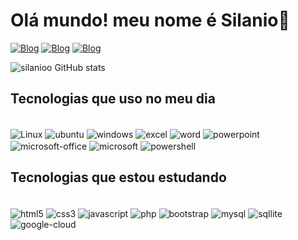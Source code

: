 
# Olá mundo! meu nome é Silanio👋
   
[![Blog](https://img.shields.io/badge/LinkedIn-0077B5?style=for-the-badge&logo=linkedin&logoColor=white)](https://www.linkedin.com/in/silanioo/)
[![Blog](    https://img.shields.io/badge/Instagram-E4405F?style=for-the-badge&logo=instagram&logoColor=white)](https://www.instagram.com/silanioo/)
[![Blog](https://img.shields.io/badge/Tiktok-000000?style=for-the-badge&logo=tiktok&logoColor=white)](https://www.tiktok.com/@silanioo)

![silanioo GitHub stats](https://github-readme-stats.vercel.app/api?username=silanioo&show_icons=true&theme=dracula)

## Tecnologias que uso no meu dia

<div style="display: inline_block"></br>
    <img  align="center" alt="Linux" src="https://img.shields.io/badge/Linux-FCC624?style=for-the-badge&logo=linux&logoColor=black"/>
    <img  align="center" alt="ubuntu" src="https://img.shields.io/badge/Ubuntu-E95420?style=for-the-badge&logo=ubuntu&logoColor=white"/>
    <img  align="center" alt="windows" src="https://img.shields.io/badge/Windows-0078D6?style=for-the-badge&logo=windows&logoColor=white"/>
    <img  align="center" alt="excel" src="https://img.shields.io/badge/Microsoft_Excel-217346?style=for-the-badge&logo=microsoft-excel&logoColor=white"/>
    <img  align="center" alt="word" src="https://img.shields.io/badge/Microsoft_Word-2B579A?style=for-the-badge&logo=microsoft-word&logoColor=white"/>
    <img  align="center" alt="powerpoint" src="https://img.shields.io/badge/Microsoft_PowerPoint-B7472A?style=for-the-badge&logo=microsoft-powerpoint&logoColor=white"/>
    <img  align="center" alt="microsoft-office" src="https://img.shields.io/badge/Microsoft_Office-D83B01?style=for-the-badge&logo=microsoft-office&logoColor=white"/>
    <img  align="center" alt="microsoft" src="https://img.shields.io/badge/Microsoft-666666?style=for-the-badge&logo=microsoft&logoColor=white"/>
    <img  align="center" alt="powershell" src="https://img.shields.io/badge/Powershell-2CA5E0?style=for-the-badge&logo=powershell&logoColor=white"/>   
</div>

## Tecnologias que estou estudando

<div style="display: inline_block"></br>
    <img  align="center" alt="html5" src="https://img.shields.io/badge/HTML5-E34F26?style=for-the-badge&logo=html5&logoColor=white"/>
    <img  align="center" alt="css3" src="https://img.shields.io/badge/CSS3-1572B6?style=for-the-badge&logo=css3&logoColor=white"/>
    <img  align="center" alt="javascript" src="https://img.shields.io/badge/JavaScript-F7DF1E?style=for-the-badge&logo=javascript&logoColor=black"/> 
    <img  align="center" alt="php" src="https://img.shields.io/badge/PHP-777BB4?style=for-the-badge&logo=php&logoColor=white"/>
    <img  align="center" alt="bootstrap" src="https://img.shields.io/badge/Bootstrap-563D7C?style=for-the-badge&logo=bootstrap&logoColor=white"/>
    <img  align="center" alt="mysql" src="https://img.shields.io/badge/MySQL-00000F?style=for-the-badge&logo=mysql&logoColor=white"/>
    <img  align="center" alt="sqllite" src="https://img.shields.io/badge/SQLite-07405E?style=for-the-badge&logo=sqlite&logoColor=white"/>
    <img  align="center" alt="google-cloud" src="https://img.shields.io/badge/Google_Cloud-4285F4?style=for-the-badge&logo=google-cloud&logoColor=white"/>
</div>
